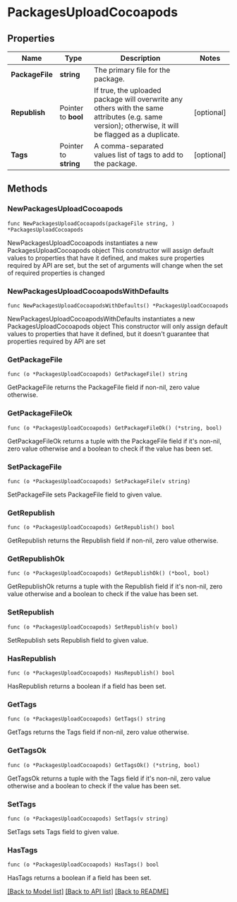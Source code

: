 # PackagesUploadCocoapods

## Properties

Name | Type | Description | Notes
------------ | ------------- | ------------- | -------------
**PackageFile** | **string** | The primary file for the package. | 
**Republish** | Pointer to **bool** | If true, the uploaded package will overwrite any others with the same attributes (e.g. same version); otherwise, it will be flagged as a duplicate. | [optional] 
**Tags** | Pointer to **string** | A comma-separated values list of tags to add to the package. | [optional] 

## Methods

### NewPackagesUploadCocoapods

`func NewPackagesUploadCocoapods(packageFile string, ) *PackagesUploadCocoapods`

NewPackagesUploadCocoapods instantiates a new PackagesUploadCocoapods object
This constructor will assign default values to properties that have it defined,
and makes sure properties required by API are set, but the set of arguments
will change when the set of required properties is changed

### NewPackagesUploadCocoapodsWithDefaults

`func NewPackagesUploadCocoapodsWithDefaults() *PackagesUploadCocoapods`

NewPackagesUploadCocoapodsWithDefaults instantiates a new PackagesUploadCocoapods object
This constructor will only assign default values to properties that have it defined,
but it doesn't guarantee that properties required by API are set

### GetPackageFile

`func (o *PackagesUploadCocoapods) GetPackageFile() string`

GetPackageFile returns the PackageFile field if non-nil, zero value otherwise.

### GetPackageFileOk

`func (o *PackagesUploadCocoapods) GetPackageFileOk() (*string, bool)`

GetPackageFileOk returns a tuple with the PackageFile field if it's non-nil, zero value otherwise
and a boolean to check if the value has been set.

### SetPackageFile

`func (o *PackagesUploadCocoapods) SetPackageFile(v string)`

SetPackageFile sets PackageFile field to given value.


### GetRepublish

`func (o *PackagesUploadCocoapods) GetRepublish() bool`

GetRepublish returns the Republish field if non-nil, zero value otherwise.

### GetRepublishOk

`func (o *PackagesUploadCocoapods) GetRepublishOk() (*bool, bool)`

GetRepublishOk returns a tuple with the Republish field if it's non-nil, zero value otherwise
and a boolean to check if the value has been set.

### SetRepublish

`func (o *PackagesUploadCocoapods) SetRepublish(v bool)`

SetRepublish sets Republish field to given value.

### HasRepublish

`func (o *PackagesUploadCocoapods) HasRepublish() bool`

HasRepublish returns a boolean if a field has been set.

### GetTags

`func (o *PackagesUploadCocoapods) GetTags() string`

GetTags returns the Tags field if non-nil, zero value otherwise.

### GetTagsOk

`func (o *PackagesUploadCocoapods) GetTagsOk() (*string, bool)`

GetTagsOk returns a tuple with the Tags field if it's non-nil, zero value otherwise
and a boolean to check if the value has been set.

### SetTags

`func (o *PackagesUploadCocoapods) SetTags(v string)`

SetTags sets Tags field to given value.

### HasTags

`func (o *PackagesUploadCocoapods) HasTags() bool`

HasTags returns a boolean if a field has been set.


[[Back to Model list]](../README.md#documentation-for-models) [[Back to API list]](../README.md#documentation-for-api-endpoints) [[Back to README]](../README.md)


